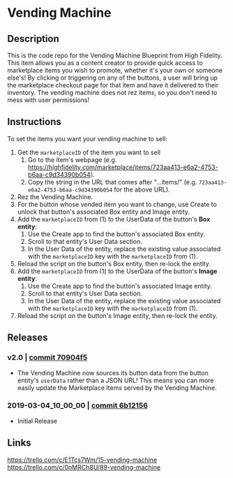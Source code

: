 # Vending Machine

## Description
This is the code repo for the Vending Machine Blueprint from High Fidelity.  This item allows you as a content creator to provide quick access to marketplace items you wish to promote, whether it's your own or someone else's!  By clicking or triggering on any of the buttons, a user will bring up the marketplace checkout page for that item and have it delivered to their inventory. The vending machine does not rez items, so you don't need to mess with user permissions!

## Instructions
To set the items you want your vending machine to sell:
1. Get the `marketplaceID` of the item you want to sell
    1. Go to the item's webpage (e.g. https://highfidelity.com/marketplace/items/723aa413-e6a2-4753-b6aa-c9d34390b054).
    2. Copy the string in the URL that comes after "...items/" (e.g. `723aa413-e6a2-4753-b6aa-c9d34390b054` for the above URL).
2. Rez the Vending Machine.
3. For the button whose vended item you want to change, use Create to unlock that button's associated Box entity and Image entity.
4. Add the `marketplaceID` from (1) to the UserData of the button's **Box entity**:
    1. Use the Create app to find the button's associated Box entity.
    2. Scroll to that entity's User Data section.
    3. In the User Data of the entity, replace the existing value associated with the `marketplaceID` key with the `marketplaceID` from (1).
5. Reload the script on the button's Box entity, then re-lock the entity.
6. Add the `marketplaceID` from (1) to the UserData of the button's **Image entity**:
    1. Use the Create app to find the button's associated Image entity.
    2. Scroll to that entity's User Data section.
    3. In the User Data of the entity, replace the existing value associated with the `marketplaceID` key with the `marketplaceID` from (1).
7. Reload the script on the button's Image entity, then re-lock the entity.


## Releases
### v2.0 | [commit 70904f5](https://github.com/highfidelity/hifi-content/commits/70904f5)
- The Vending Machine now sources its button data from the button entity's `userData` rather than a JSON URL! This means you can more easily update the Marketplace Items served by the Vending Machine.


### 2019-03-04_10_00_00 | [commit 6b12156](https://github.com/highfidelity/hifi-content/pull/311/commits/6b12156a0144f49c9e0a9a837c4dc410cb5aa74a)
- Initial Release


## Links
https://trello.com/c/E1Tcs7Wm/15-vending-machine
https://trello.com/c/0nMRCh8U/89-vending-machine